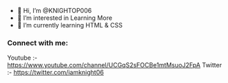 - 👋 Hi, I’m @KNIGHTOP006
- 👀 I’m interested in Learning More
- 🌱 I’m currently learning HTML & CSS
### Connect with me:

Youtube :- https://www.youtube.com/channel/UCGqS2sFOCBe1mtMsuoJ2FpA
Twitter :- https://twitter.com/iamknight06

<!---
KNIGHTOP006/KNIGHTOP006 is a ✨ special ✨ repository because its `README.md` (this file) appears on your GitHub profile.
You can click the Preview link to take a look at your changes.
--->
